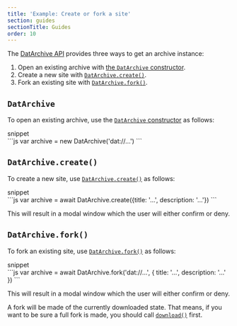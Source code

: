 ```yaml
---
title: 'Example: Create or fork a site'
section: guides
sectionTitle: Guides
order: 10
---
```


The [DatArchive API](/docs/apis/dat.html) provides three ways to get an archive instance:

 1. Open an existing archive with [the `DatArchive` constructor](/docs/apis/dat.html#datarchive).
 2. Create a new site with [`DatArchive.create()`](/docs/apis/dat.html#datarchive-create).
 3. Fork an existing site with [`DatArchive.fork()`](/docs/apis/dat.html#datarchive-fork).

## `DatArchive`

To open an existing archive, use the [`DatArchive` constructor](/docs/apis/dat.html#datarchive) as follows:

<figcaption class="code">snippet</figcaption>
```js
var archive = new DatArchive('dat://…')
```

## `DatArchive.create()`

To create a new site, use [`DatArchive.create()`](/docs/apis/dat.html#datarchive-create) as follows:

<figcaption class="code">snippet</figcaption>
```js
var archive = await DatArchive.create({title: '…', description: '…'})
```

This will result in a modal window which the user will either confirm or deny.

## `DatArchive.fork()`

To fork an existing site, use [`DatArchive.fork()`](/docs/apis/dat.html#datarchive-fork) as follows:

<figcaption class="code">snippet</figcaption>
```js
var archive = await DatArchive.fork('dat://…', {
  title: '…',
  description: '…'
})
```

This will result in a modal window which the user will either confirm or deny.

A fork will be made of the currently downloaded state. That means, if you want to be sure a full fork is made, you should call [`download()`](/docs/apis/dat.html#download) first.